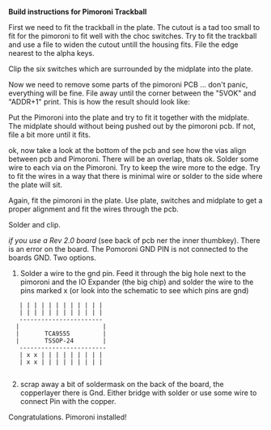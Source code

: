 **Build instructions for Pimoroni Trackball**

First we need to fit the trackball in the plate. The cutout is a tad too small to fit for the pimoroni to fit well with the choc switches.
Try to fit the trackball and use a file to widen the cutout untill the housing fits. File the edge nearest to the alpha keys.

Clip the six switches which are surrounded by the midplate into the plate.

Now we need to remove some parts of the pimoroni PCB ... don't panic, everything will be fine.
File away until the corner between the "5VOK" and "ADDR+1" print. 
This is how the result should look like:

Put the Pimoroni into the plate and try to fit it together with the midplate. The midplate should without being pushed out by the pimoroni pcb. If not, file a bit more until it fits.

ok, now take a look at the bottom of the pcb and see how the vias align between pcb and Pimoroni. There will be an overlap, thats ok. 
Solder some wire to each via on the Pimoroni. Try to keep the wire more to the edge. Try to fit the wires in a way that there is minimal wire or solder to the side where the plate will sit.

Again, fit the pimoroni in the plate. Use plate, switches and midplate to get a proper alignment and fit the wires through the pcb.

Solder and clip.

*if you use a Rev 2.0 board* (see back of pcb ner the inner thumbkey).
There is an error on the board. The Pomoroni GND PIN is not connected to the boards GND. Two options.

1. Solder a wire to the gnd pin. Feed it through the big hole next to the pimoroni and the IO Expander (the big chip) and solder the wire to the pins marked x (or look into the schematic to see which pins are gnd)
```
   | | | | | | | | | | | |
   | | | | | | | | | | | |
   -----------------------
  |                       |
  |       TCA9555         |
  |       TSSOP-24        |
   ------------------------
   | x x | | | | | | | | |
   | x x | | | | | | | | |
   
```
2. scrap away a bit of soldermask on the back of the board, the copperlayer there is Gnd. Either bridge with solder or use some wire to connect Pin with the copper.

 
Congratulations. Pimoroni installed!
